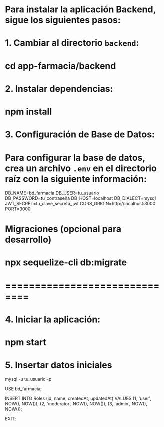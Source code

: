 # Para instalar la aplicación Backend, sigue los siguientes pasos:

# 1. Cambiar al directorio `backend`:

#    cd app-farmacia/backend

# 2. Instalar dependencias:

#    npm install

# 3. Configuración de Base de Datos:

# Para configurar la base de datos, crea un archivo `.env` en el directorio raíz con la siguiente información:
DB_NAME=bd_farmacia
DB_USER=tu_usuario
DB_PASSWORD=tu_contraseña
DB_HOST=localhost
DB_DIALECT=mysql
JWT_SECRET=tu_clave_secreta_jwt
CORS_ORIGIN=http://localhost:3000
PORT=3000

# Migraciones (opcional para desarrollo)

#    npx sequelize-cli db:migrate

# ==============================

# 4. Iniciar la aplicación:

#    npm start

# 5. Insertar datos iniciales

mysql -u tu_usuario -p

USE bd_farmacia;

INSERT INTO Roles (id, name, createdAt, updatedAt) VALUES
  (1, 'user',      NOW(), NOW()),
  (2, 'moderator', NOW(), NOW()),
  (3, 'admin',     NOW(), NOW());

EXIT;
